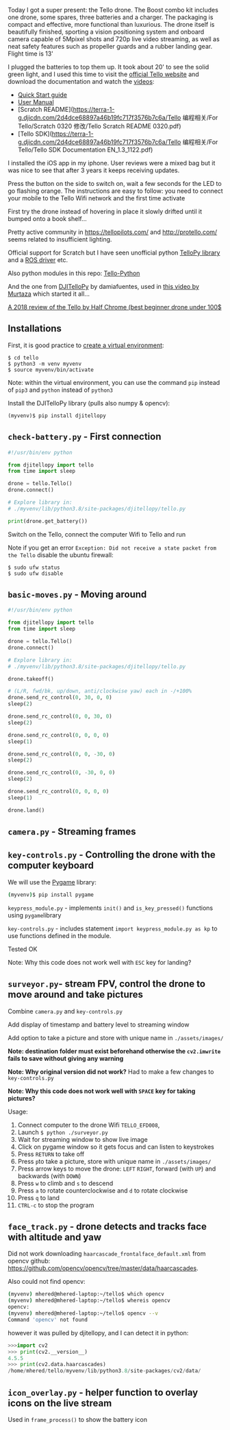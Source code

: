 

Today I got a super present: the Tello drone. The Boost combo kit includes one drone, some spares, three batteries and a charger. The packaging is compact and effective, more functional than luxurious.  The drone itself is beautifully finished, sporting a vision positioning system and onboard camera capable of 5Mpixel shots and 720p live video streaming, as well as neat safety features such as propeller guards and a rubber landing gear. Flight time is 13'

I plugged the batteries to top them up. It took about 20' to see the solid green light, and I used this time to visit the [official Tello website](https://www.ryzerobotics.com/) and download the documentation and watch the [videos](https://www.ryzerobotics.com/tello/videos):

* [Quick Start guide](https://dl-cdn.ryzerobotics.com/downloads/Tello/20180212/Tello+Quick+Start+Guide_V1.2+multi.pdf)
* [User Manual](https://dl-cdn.ryzerobotics.com/downloads/Tello/20180404/Tello_User_Manual_V1.2_EN.pdf)
* [Scratch README](https://terra-1-g.djicdn.com/2d4dce68897a46b19fc717f3576b7c6a/Tello 编程相关/For Tello/Scratch 0320 修改/Tello Scratch README 0320.pdf)
* [Tello SDK](https://terra-1-g.djicdn.com/2d4dce68897a46b19fc717f3576b7c6a/Tello 编程相关/For Tello/Tello SDK Documentation EN_1.3_1122.pdf)

I installed the iOS app in my iphone. User reviews were a mixed bag but it was nice to see that after 3 years it keeps receiving updates.

Press the button on the side to switch on, wait a few seconds for the LED to go flashing orange. The instructions are easy to follow: you need to connect your mobile to the Tello Wifi network and the first time activate 

First try the drone instead of hovering in place it slowly drifted until it bumped onto a book shelf... 

Pretty active community in https://tellopilots.com/ and http://protello.com/ seems related to insufficient lighting.

Official support for Scratch but I have seen unofficial python [TelloPy library](https://github.com/hanyazou/TelloPy) and a [ROS driver](http://wiki.ros.org/tello_driver) etc.

Also python modules in this repo: [Tello-Python](https://github.com/dji-sdk/Tello-Python)

And the one from [DJITelloPy](https://github.com/damiafuentes/DJITelloPy) by damiafuentes, used in [this video by Murtaza](https://www.youtube.com/watch?v=LmEcyQnfpDA&t=1282s) which started it all...

[A 2018 review of the Tello by Half Chrome (best beginner drone under 100$](https://www.youtube.com/watch?v=hpwrYP1_txY)

## Installations

First, it is good practice to [create a virtual environment](https://linuxize.com/post/how-to-create-python-virtual-environments-on-ubuntu-18-04/):

```
$ cd tello 
$ python3 -m venv myvenv
$ source myvenv/bin/activate
```

Note: within the virtual environment, you can use the command `pip` instead of `pip3` and `python` instead of `python3`

Install the DJITelloPy library (pulls also numpy & opencv):

```
(myvenv)$ pip install djitellopy
```

## `check-battery.py` - First connection 

```python
#!/usr/bin/env python

from djitellopy import tello
from time import sleep

drone = tello.Tello()
drone.connect()

# Explore library in:
# ./myvenv/lib/python3.8/site-packages/djitellopy/tello.py

print(drone.get_battery())
```

Switch on the Tello, connect the computer Wifi to Tello and run 

Note if you get an error `Exception: Did not receive a state packet from the Tello` disable the ubuntu firewall:

```
$ sudo ufw status
$ sudo ufw disable
```

## `basic-moves.py` - Moving around

```python
#!/usr/bin/env python

from djitellopy import tello
from time import sleep

drone = tello.Tello()
drone.connect()

# Explore library in:
# ./myvenv/lib/python3.8/site-packages/djitellopy/tello.py

drone.takeoff()

# (L/R, fwd/bk, up/down, anti/clockwise yaw) each in -/+100%
drone.send_rc_control(0, 30, 0, 0)
sleep(2)

drone.send_rc_control(0, 0, 30, 0)
sleep(2)

drone.send_rc_control(0, 0, 0, 0)
sleep(1)

drone.send_rc_control(0, 0, -30, 0)
sleep(2)

drone.send_rc_control(0, -30, 0, 0)
sleep(2)

drone.send_rc_control(0, 0, 0, 0)
sleep(1)

drone.land()
```

## `camera.py` - Streaming frames



## `key-controls.py` - Controlling the drone with the computer keyboard

We will use the [Pygame](https://www.pygame.org/news) library:

```bash
(myvenv)$ pip install pygame
```

`keypress_module.py` - implements `init()` and `is_key_pressed()` functions using `pygame`library

`key-controls.py` - includes statement  `import keypress_module.py as kp` to use functions defined in the module.

Tested OK

Note: Why this code does not work well with `ESC` key for landing?

## `surveyor.py`- stream FPV, control the drone to move around and take pictures

Combine `camera.py` and `key-controls.py`

Add display of timestamp and battery level to streaming window

Add option to take a picture and store with unique name in `./assets/images/`

**Note: destination folder must exist beforehand otherwise the `cv2.imwrite` fails to save without giving any warning** 

**Note: Why original version did not work?** Had to make a few changes to  `key-controls.py`

**Note: Why this code does not work well with `SPACE` key for taking pictures?**



Usage: 

1.  Connect computer to the drone Wifi `TELLO_EFD008`, 
2.  Launch `$ python ./surveyor.py` 
3.  Wait for streaming window to show live image
4. Click on pygame window so it gets focus and can listen to keystrokes
5. Press `RETURN` to take off 
6. Press `p`to take a picture, store with unique name in `./assets/images/`
7. Press arrow keys to move the drone: `LEFT` `RIGHT`, forward (with `UP`) and backwards (with `DOWN`)
8. Press `w` to climb and `s` to descend 
9. Press `a` to rotate counterclockwise and `d` to rotate clockwise
10. Press `q` to land
11. `CTRL-c` to stop the program

## `face_track.py` - drone detects and tracks face with altitude and yaw

Did not work downloading `haarcascade_frontalface_default.xml` from opencv github: https://github.com/opencv/opencv/tree/master/data/haarcascades. 

Also could not find opencv:

```bash
(myvenv) mhered@mhered-laptop:~/tello$ which opencv
(myvenv) mhered@mhered-laptop:~/tello$ whereis opencv
opencv:
(myvenv) mhered@mhered-laptop:~/tello$ opencv --v
Command 'opencv' not found
```

however it was pulled by djitellopy, and I can detect it in python:

```python
>>>import cv2
>>> print(cv2.__version__)
4.5.5
>>> print(cv2.data.haarcascades)
/home/mhered/tello/myvenv/lib/python3.8/site-packages/cv2/data/
```

## `icon_overlay.py` - helper function to overlay icons on the live stream 

Used in `frame_process()` to show the battery icon
